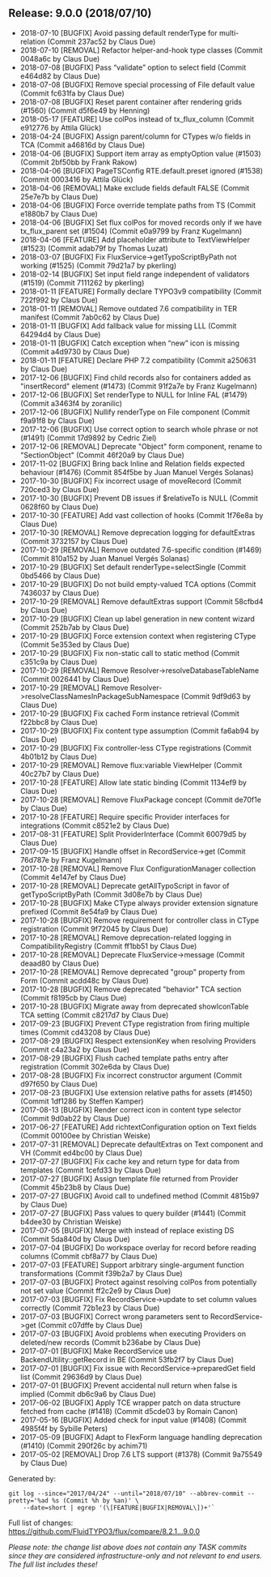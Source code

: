 ## Release: 9.0.0 (2018/07/10)

* 2018-07-10 [BUGFIX] Avoid passing default renderType for multi-relation (Commit 237ac52 by Claus Due)
* 2018-07-10 [REMOVAL] Refactor helper-and-hook type classes (Commit 0048a6c by Claus Due)
* 2018-07-08 [BUGFIX] Pass “validate” option to select field (Commit e464d82 by Claus Due)
* 2018-07-08 [BUGFIX] Remove special processing of File default value (Commit fc631fa by Claus Due)
* 2018-07-08 [BUGFIX] Reset parent container after rendering grids (#1560) (Commit d5f6e49 by Henning)
* 2018-05-17 [FEATURE] Use colPos instead of tx_flux_column (Commit e912776 by Attila Glück)
* 2018-04-24 [BUGFIX] Assign parent/column for CTypes w/o fields in TCA (Commit a46816d by Claus Due)
* 2018-04-06 [BUGFIX] Support item array as emptyOption value (#1503) (Commit 2bf50bb by Frank Rakow)
* 2018-04-06 [BUGFIX] PageTSConfig RTE.default.preset ignored (#1538) (Commit 0003416 by Attila Glück)
* 2018-04-06 [REMOVAL] Make exclude fields default FALSE (Commit 25e7e7b by Claus Due)
* 2018-04-06 [BUGFIX] Force override template paths from TS (Commit e1880b7 by Claus Due)
* 2018-04-06 [BUGFIX] Set flux colPos for moved records only if we have tx_flux_parent set (#1504) (Commit e0a9799 by Franz Kugelmann)
* 2018-04-06 [FEATURE] Add placeholder attribute to TextViewHelper (#1523) (Commit adab79f by Thomas Luzat)
* 2018-03-07 [BUGFIX] Fix FluxService->getTypoScriptByPath not working  (#1525) (Commit 79d21a7 by pkerling)
* 2018-02-14 [BUGFIX] Set input field range independent of validators (#1519) (Commit 7111262 by pkerling)
* 2018-01-11 [FEATURE] Formally declare TYPO3v9 compatibility (Commit 722f992 by Claus Due)
* 2018-01-11 [REMOVAL] Remove outdated 7.6 compatibility in TER manifest (Commit 7ab0c62 by Claus Due)
* 2018-01-11 [BUGFIX] Add fallback value for missing LLL (Commit 64294d4 by Claus Due)
* 2018-01-11 [BUGFIX] Catch exception when “new” icon is missing (Commit a4d9730 by Claus Due)
* 2018-01-11 [FEATURE] Declare PHP 7.2 compatibility (Commit a250631 by Claus Due)
* 2017-12-06 [BUGFIX] Find child records also for containers added as "insertRecord" element (#1473) (Commit 91f2a7e by Franz Kugelmann)
* 2017-12-06 [BUGFIX] Set renderType to NULL for Inline FAL (#1479) (Commit a3463f4 by zoranilic)
* 2017-12-06 [BUGFIX] Nullify renderType on File component (Commit f9a91f8 by Claus Due)
* 2017-12-06 [BUGFIX] Use correct option to search whole phrase or not (#1491) (Commit 17d9892 by Cedric Ziel)
* 2017-12-06 [REMOVAL] Deprecate "Object" form component, rename to "SectionObject" (Commit 46f20a9 by Claus Due)
* 2017-11-02 [BUGFIX] Bring back Inline and Relation fields expected behaviour (#1476) (Commit 854f5be by Juan Manuel Vergés Solanas)
* 2017-10-30 [BUGFIX] Fix incorrect usage of moveRecord (Commit 720ced3 by Claus Due)
* 2017-10-30 [BUGFIX] Prevent DB issues if $relativeTo is NULL (Commit 0628f60 by Claus Due)
* 2017-10-30 [FEATURE] Add vast collection of hooks (Commit 1f76e8a by Claus Due)
* 2017-10-30 [REMOVAL] Remove deprecation logging for defaultExtras (Commit 3732157 by Claus Due)
* 2017-10-29 [REMOVAL] Remove outdated 7.6-specific condition (#1469) (Commit 810a152 by Juan Manuel Vergés Solanas)
* 2017-10-29 [BUGFIX] Set default renderType=selectSingle (Commit 0bd5466 by Claus Due)
* 2017-10-29 [BUGFIX] Do not build empty-valued TCA options (Commit 7436037 by Claus Due)
* 2017-10-29 [REMOVAL] Remove defaultExtras support (Commit 58cfbd4 by Claus Due)
* 2017-10-29 [BUGFIX] Clean up label generation in new content wizard (Commit 252b7ab by Claus Due)
* 2017-10-29 [BUGFIX] Force extension context when registering CType (Commit 5e353ed by Claus Due)
* 2017-10-29 [BUGFIX] Fix non-static call to static method (Commit c351c9a by Claus Due)
* 2017-10-29 [REMOVAL] Remove Resolver->resolveDatabaseTableName (Commit 0026441 by Claus Due)
* 2017-10-29 [REMOVAL] Remove Resolver->resolveClassNamesInPackageSubNamespace (Commit 9df9d63 by Claus Due)
* 2017-10-29 [BUGFIX] Fix cached Form instance retrieval (Commit f22bbc8 by Claus Due)
* 2017-10-29 [BUGFIX] Fix content type assumption (Commit fa6ab94 by Claus Due)
* 2017-10-29 [BUGFIX] Fix controller-less CType registrations (Commit 4b01b12 by Claus Due)
* 2017-10-29 [REMOVAL] Remove flux:variable ViewHelper (Commit 40c27b7 by Claus Due)
* 2017-10-28 [FEATURE] Allow late static binding (Commit 1134ef9 by Claus Due)
* 2017-10-28 [REMOVAL] Remove FluxPackage concept (Commit de70f1e by Claus Due)
* 2017-10-28 [FEATURE] Require specific Provider interfaces for integrations (Commit c8521e2 by Claus Due)
* 2017-08-31 [FEATURE] Split ProviderInterface (Commit 60079d5 by Claus Due)
* 2017-09-15 [BUGFIX] Handle offset in RecordService->get (Commit 76d787e by Franz Kugelmann)
* 2017-10-28 [REMOVAL] Remove Flux ConfigurationManager collection (Commit 4e147ef by Claus Due)
* 2017-10-28 [REMOVAL] Deprecate getAllTypoScript in favor of getTypoScriptByPath (Commit 3d08e7b by Claus Due)
* 2017-10-28 [BUGFIX] Make CType always provider extension signature prefixed (Commit 8e54fa9 by Claus Due)
* 2017-10-28 [BUGFIX] Remove requirement for controller class in CType registration (Commit 9f72045 by Claus Due)
* 2017-10-28 [REMOVAL] Remove deprecation-related logging in CompatibilityRegistry (Commit ff1bb51 by Claus Due)
* 2017-10-28 [REMOVAL] Deprecate FluxService->message (Commit deaad80 by Claus Due)
* 2017-10-28 [REMOVAL] Remove deprecated "group" property from Form (Commit acdd48c by Claus Due)
* 2017-10-28 [BUGFIX] Remove deprecated "behavior" TCA section (Commit f8195cb by Claus Due)
* 2017-10-28 [BUGFIX] Migrate away from deprecated showIconTable TCA setting (Commit c8217d7 by Claus Due)
* 2017-09-23 [BUGFIX] Prevent CType registration from firing multiple times (Commit cd43208 by Claus Due)
* 2017-08-29 [BUGFIX] Respect extensionKey when resolving Providers (Commit c4a23a2 by Claus Due)
* 2017-08-29 [BUGFIX] Flush cached template paths entry after registration (Commit 302e6da by Claus Due)
* 2017-08-28 [BUGFIX] Fix incorrect constructor argument (Commit d97f650 by Claus Due)
* 2017-08-23 [BUGFIX] Use extension relative paths for assets (#1450) (Commit 1df1286 by Steffen Kamper)
* 2017-08-13 [BUGFIX] Render correct icon in content type selector (Commit 9d0ab22 by Claus Due)
* 2017-06-27 [FEATURE] Add richtextConfiguration option on Text fields (Commit 00100ee by Christian Weiske)
* 2017-07-31 [REMOVAL] Deprecate defaultExtras on Text component and VH (Commit ed4bc00 by Claus Due)
* 2017-07-27 [BUGFIX] Fix cache key and return type for data from templates (Commit 1cefd33 by Claus Due)
* 2017-07-27 [BUGFIX] Assign template file returned from Provider (Commit 45b23b8 by Claus Due)
* 2017-07-27 [BUGFIX] Avoid call to undefined method (Commit 4815b97 by Claus Due)
* 2017-07-27 [BUGFIX] Pass values to query builder (#1441) (Commit b4dee30 by Christian Weiske)
* 2017-07-05 [BUGFIX] Merge with instead of replace existing DS (Commit 5da840d by Claus Due)
* 2017-07-04 [BUGFIX] Do workspace overlay for record before reading columns (Commit cbf8a77 by Claus Due)
* 2017-07-03 [FEATURE] Support arbitrary single-argument function transformations (Commit f39b2a7 by Claus Due)
* 2017-07-03 [BUGFIX] Protect against resolving colPos from potentially not set value (Commit ff2c2e9 by Claus Due)
* 2017-07-03 [BUGFIX] Fix RecordService->update to set column values correctly (Commit 72b1e23 by Claus Due)
* 2017-07-03 [BUGFIX] Correct wrong parameters sent to RecordService->get (Commit c07dffe by Claus Due)
* 2017-07-03 [BUGFIX] Avoid problems when executing Providers on deleted/new records (Commit b236abe by Claus Due)
* 2017-07-01 [BUGFIX] Make RecordService use BackendUtility::getRecord in BE (Commit 53fb2f7 by Claus Due)
* 2017-07-01 [BUGFIX] Fix issue with RecordService->preparedGet field list (Commit 29636d9 by Claus Due)
* 2017-07-01 [BUGFIX] Prevent accidental null return when false is implied (Commit db6c9a6 by Claus Due)
* 2017-06-02 [BUGFIX] Apply TCE wrapper patch on data structure fetched from cache (#1418) (Commit d5cde03 by Romain Canon)
* 2017-05-16 [BUGFIX] Added check for input value (#1408) (Commit 4985f4f by Sybille Peters)
* 2017-05-09 [BUGFIX] Adapt to FlexForm language handling deprecation (#1410) (Commit 290f26c by achim71)
* 2017-05-02 [REMOVAL] Drop 7.6 LTS support (#1378) (Commit 9a75549 by Claus Due)

Generated by:

```
git log --since="2017/04/24" --until="2018/07/10" --abbrev-commit --pretty='%ad %s (Commit %h by %an)' \
    --date=short | egrep '(\[FEATURE|BUGFIX|REMOVAL\])+'`
```

Full list of changes: https://github.com/FluidTYPO3/flux/compare/8.2.1...9.0.0

*Please note: the change list above does not contain any TASK commits since they are considered 
infrastructure-only and not relevant to end users. The full list includes these!*

